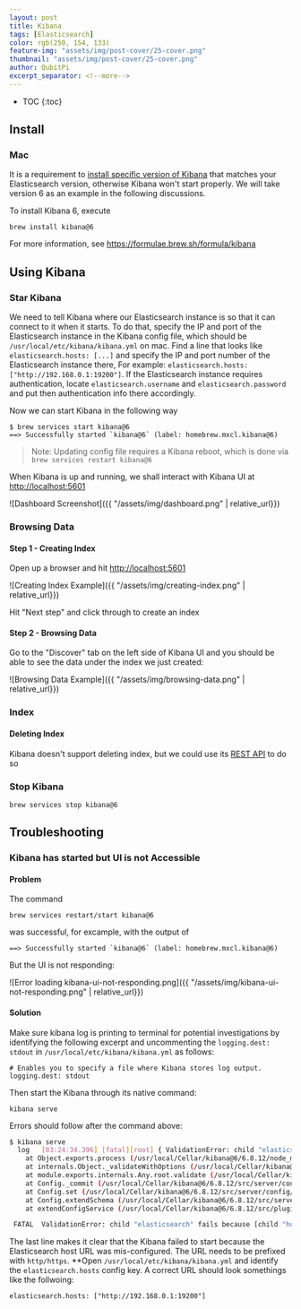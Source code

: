 ```yaml
---
layout: post
title: Kibana
tags: [Elasticsearch]
color: rgb(250, 154, 133)
feature-img: "assets/img/post-cover/25-cover.png"
thumbnail: "assets/img/post-cover/25-cover.png"
author: QubitPi
excerpt_separator: <!--more-->
---
```


<!--more-->

* TOC
{:toc}

## Install

### Mac

It is a requirement to [install specific version of Kibana](https://formulae.brew.sh/formula/kibana) that matches your
Elasticsearch version, otherwise Kibana won't start properly. We will take version 6 as an example in the following
discussions.

To install Kibana 6, execute

    brew install kibana@6

For more information, see https://formulae.brew.sh/formula/kibana

## Using Kibana

### Star Kibana

We need to tell Kibana where our Elasticsearch instance is so that it can connect to it when it starts. To do that,
specify the IP and port of the Elasticsearch instance in the Kibana config file, which should be
`/usr/local/etc/kibana/kibana.yml` on mac. Find a line that looks like `elasticsearch.hosts: [...]` and specify the
IP and port number of the Elasticsearch instance there, For example:
`elasticsearch.hosts: ["http://192.168.0.1:19200"]`. If the Elasticsearch instance requires authentication, locate
`elasticsearch.username` and `elasticsearch.password` and put then authentication info there accordingly.

Now we can start Kibana in the following way

    $ brew services start kibana@6
    ==> Successfully started `kibana@6` (label: homebrew.mxcl.kibana@6)

> Note: Updating config file requires a Kibana reboot, which is done via `brew services restart kibana@6`

When Kibana is up and running, we shall interact with Kibana UI at [http://localhost:5601](http://localhost:5601)

![Dashboard Screenshot]({{ "/assets/img/dashboard.png" | relative_url}})

### Browsing Data

#### Step 1 - Creating Index

Open up a browser and hit [http://localhost:5601](http://localhost:5601)

![Creating Index Example]({{ "/assets/img/creating-index.png" | relative_url}})

Hit "Next step" and click through to create an index

#### Step 2 - Browsing Data

Go to the "Discover" tab on the left side of Kibana UI and you should be able to see the data under the index we just
created:

![Browsing Data Example]({{ "/assets/img/browsing-data.png" | relative_url}})

### Index

#### Deleting Index

Kibana doesn't support deleting index, but we could use its
[REST API](https://www.elastic.co/guide/en/elasticsearch/reference/current/indices-delete-index.html) to do so

### Stop Kibana

`brew services stop kibana@6`

## Troubleshooting

### Kibana has started but UI is not Accessible

#### Problem

The command 

    brew services restart/start kibana@6
    
was successful, for excample, with the output of

    ==> Successfully started `kibana@6` (label: homebrew.mxcl.kibana@6)
    
But the UI is not responding: 

![Error loading kibana-ui-not-responding.png]({{ "/assets/img/kibana-ui-not-responding.png" | relative_url}})

#### Solution

Make sure kibana log is printing to terminal for potential investigations by identifying the following excerpt and
uncommenting the `logging.dest: stdout` in `/usr/local/etc/kibana/kibana.yml` as follows:

    # Enables you to specify a file where Kibana stores log output.
    logging.dest: stdout
    
Then start the Kibana through its native command:

    kibana serve
    
Errors should follow after the command above:

```bash
$ kibana serve
  log   [03:24:34.396] [fatal][root] { ValidationError: child "elasticsearch" fails because [child "hosts" fails because ["hosts" at position 0 fails because ["0" must be a valid uri with a scheme matching the http|https pattern]]]
    at Object.exports.process (/usr/local/Cellar/kibana@6/6.8.12/node_modules/joi/lib/errors.js:196:19)
    at internals.Object._validateWithOptions (/usr/local/Cellar/kibana@6/6.8.12/node_modules/joi/lib/types/any/index.js:675:31)
    at module.exports.internals.Any.root.validate (/usr/local/Cellar/kibana@6/6.8.12/node_modules/joi/lib/index.js:146:23)
    at Config._commit (/usr/local/Cellar/kibana@6/6.8.12/src/server/config/config.js:143:35)
    at Config.set (/usr/local/Cellar/kibana@6/6.8.12/src/server/config/config.js:111:10)
    at Config.extendSchema (/usr/local/Cellar/kibana@6/6.8.12/src/server/config/config.js:84:10)
    at extendConfigService (/usr/local/Cellar/kibana@6/6.8.12/src/plugin_discovery/plugin_config/extend_config_service.js:45:10) name: 'ValidationError' }

 FATAL  ValidationError: child "elasticsearch" fails because [child "hosts" fails because ["hosts" at position 0 fails because ["0" must be a valid uri with a scheme matching the http|https pattern]]]
```

The last line makes it clear that the Kibana failed to start because the Elasticsearch host URL was mis-configured. The
URL needs to be prefixed with `http/https`. **Open `/usr/local/etc/kibana/kibana.yml` and identify the
`elasticsearch.hosts` config key. A correct URL should look somethings like the follwoing:

    elasticsearch.hosts: ["http://192.168.0.1:19200"]
